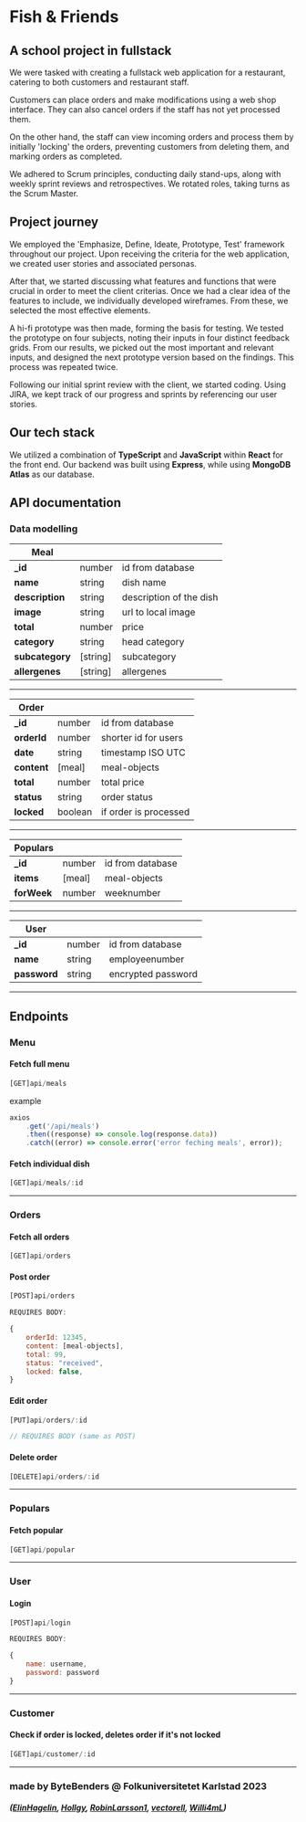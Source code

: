 # Fish & Friends

## A school project in fullstack

We were tasked with creating a fullstack web application for a restaurant, catering to both customers and restaurant staff.

Customers can place orders and make modifications using a web shop interface. They can also cancel orders if the staff has not yet processed them.

On the other hand, the staff can view incoming orders and process them by initially 'locking' the orders, preventing customers from deleting them, and marking orders as completed.

We adhered to Scrum principles, conducting daily stand-ups, along with weekly sprint reviews and retrospectives. We rotated roles, taking turns as the Scrum Master.

## Project journey

We employed the 'Emphasize, Define, Ideate, Prototype, Test' framework throughout our project. Upon receiving the criteria for the web application, we created user stories and associated personas.

After that, we started discussing what features and functions that were crucial in order to meet the client criterias. Once we had a clear idea of the features to include, we individually developed wireframes. From these, we selected the most effective elements.

A hi-fi prototype was then made, forming the basis for testing.
We tested the prototype on four subjects, noting their inputs in four distinct feedback grids.
From our results, we picked out the most important and relevant inputs, and designed the next prototype version based on the findings.
This process was repeated twice.

Following our initial sprint review with the client, we started coding.
Using JIRA, we kept track of our progress and sprints by referencing our user stories.

## Our tech stack

We utilized a combination of **TypeScript** and **JavaScript** within **React** for the front end. Our backend was built using **Express**, while using **MongoDB Atlas** as our database.

## API documentation

### Data modelling

| Meal            |          |                         |
| --------------- | -------- | ----------------------- |
| **\_id**        | number   | id from database        |
| **name**        | string   | dish name               |
| **description** | string   | description of the dish |
| **image**       | string   | url to local image      |
| **total**       | number   | price                   |
| **category**    | string   | head category           |
| **subcategory** | [string] | subcategory             |
| **allergenes**  | [string] | allergenes              |

---

| Order       |         |                       |
| ----------- | ------- | --------------------- |
| **\_id**    | number  | id from database      |
| **orderId** | number  | shorter id for users  |
| **date**    | string  | timestamp ISO UTC     |
| **content** | [meal]  | meal-objects          |
| **total**   | number  | total price           |
| **status**  | string  | order status          |
| **locked**  | boolean | if order is processed |

---

| Populars    |        |                  |
| ----------- | ------ | ---------------- |
| **\_id**    | number | id from database |
| **items**   | [meal] | meal-objects     |
| **forWeek** | number | weeknumber       |

---

| User         |        |                    |
| ------------ | ------ | ------------------ |
| **\_id**     | number | id from database   |
| **name**     | string | employeenumber     |
| **password** | string | encrypted password |

---

## Endpoints

### Menu

#### Fetch full menu

```js
[GET]api/meals
```

example

```js
axios
	.get('/api/meals')
	.then((response) => console.log(response.data))
	.catch((error) => console.error('error feching meals', error));
```

#### Fetch individual dish

```js
[GET]api/meals/:id
```

---

### Orders

#### Fetch all orders

```js
[GET]api/orders
```

#### Post order

```js
[POST]api/orders

REQUIRES BODY:

{
	orderId: 12345,
	content: [meal-objects],
	total: 99,
	status: "received",
	locked: false,
}
```

#### Edit order

```js
[PUT]api/orders/:id

// REQUIRES BODY (same as POST)
```

#### Delete order

```js
[DELETE]api/orders/:id
```

---

### Populars

#### Fetch popular

```js
[GET]api/popular
```

---

### User

#### Login

```js
[POST]api/login

REQUIRES BODY:

{
	name: username,
	password: password
}
```

---

### Customer

#### Check if order is locked, deletes order if it's not locked

```js
[GET]api/customer/:id
```

---

### made by ByteBenders @ Folkuniversitetet Karlstad 2023

##### ([ElinHagelin](https://github.com/ElinHagelin), [Hollgy](https://github.com/Hollgy), [RobinLarsson1](https://github.com/RobinLarsson1), [vectorell](https://github.com/vectorell), [Willi4mL](https://github.com/Willi4mL))
